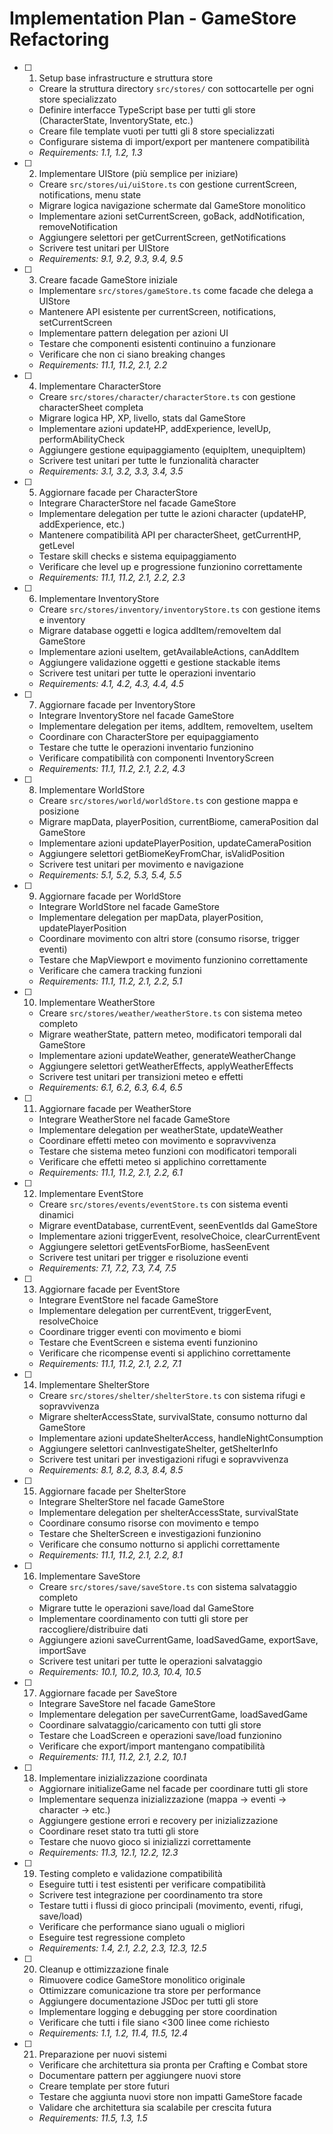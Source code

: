 # Implementation Plan - GameStore Refactoring

- [ ] 1. Setup base infrastructure e struttura store
  - Creare la struttura directory `src/stores/` con sottocartelle per ogni store specializzato
  - Definire interfacce TypeScript base per tutti gli store (CharacterState, InventoryState, etc.)
  - Creare file template vuoti per tutti gli 8 store specializzati
  - Configurare sistema di import/export per mantenere compatibilità
  - _Requirements: 1.1, 1.2, 1.3_

- [ ] 2. Implementare UIStore (più semplice per iniziare)
  - Creare `src/stores/ui/uiStore.ts` con gestione currentScreen, notifications, menu state
  - Migrare logica navigazione schermate dal GameStore monolitico
  - Implementare azioni setCurrentScreen, goBack, addNotification, removeNotification
  - Aggiungere selettori per getCurrentScreen, getNotifications
  - Scrivere test unitari per UIStore
  - _Requirements: 9.1, 9.2, 9.3, 9.4, 9.5_

- [ ] 3. Creare facade GameStore iniziale
  - Implementare `src/stores/gameStore.ts` come facade che delega a UIStore
  - Mantenere API esistente per currentScreen, notifications, setCurrentScreen
  - Implementare pattern delegation per azioni UI
  - Testare che componenti esistenti continuino a funzionare
  - Verificare che non ci siano breaking changes
  - _Requirements: 11.1, 11.2, 2.1, 2.2_

- [ ] 4. Implementare CharacterStore
  - Creare `src/stores/character/characterStore.ts` con gestione characterSheet completa
  - Migrare logica HP, XP, livello, stats dal GameStore
  - Implementare azioni updateHP, addExperience, levelUp, performAbilityCheck
  - Aggiungere gestione equipaggiamento (equipItem, unequipItem)
  - Scrivere test unitari per tutte le funzionalità character
  - _Requirements: 3.1, 3.2, 3.3, 3.4, 3.5_

- [ ] 5. Aggiornare facade per CharacterStore
  - Integrare CharacterStore nel facade GameStore
  - Implementare delegation per tutte le azioni character (updateHP, addExperience, etc.)
  - Mantenere compatibilità API per characterSheet, getCurrentHP, getLevel
  - Testare skill checks e sistema equipaggiamento
  - Verificare che level up e progressione funzionino correttamente
  - _Requirements: 11.1, 11.2, 2.1, 2.2, 2.3_

- [ ] 6. Implementare InventoryStore
  - Creare `src/stores/inventory/inventoryStore.ts` con gestione items e inventory
  - Migrare database oggetti e logica addItem/removeItem dal GameStore
  - Implementare azioni useItem, getAvailableActions, canAddItem
  - Aggiungere validazione oggetti e gestione stackable items
  - Scrivere test unitari per tutte le operazioni inventario
  - _Requirements: 4.1, 4.2, 4.3, 4.4, 4.5_

- [ ] 7. Aggiornare facade per InventoryStore
  - Integrare InventoryStore nel facade GameStore
  - Implementare delegation per items, addItem, removeItem, useItem
  - Coordinare con CharacterStore per equipaggiamento
  - Testare che tutte le operazioni inventario funzionino
  - Verificare compatibilità con componenti InventoryScreen
  - _Requirements: 11.1, 11.2, 2.1, 2.2, 4.3_

- [ ] 8. Implementare WorldStore
  - Creare `src/stores/world/worldStore.ts` con gestione mappa e posizione
  - Migrare mapData, playerPosition, currentBiome, cameraPosition dal GameStore
  - Implementare azioni updatePlayerPosition, updateCameraPosition
  - Aggiungere selettori getBiomeKeyFromChar, isValidPosition
  - Scrivere test unitari per movimento e navigazione
  - _Requirements: 5.1, 5.2, 5.3, 5.4, 5.5_

- [ ] 9. Aggiornare facade per WorldStore
  - Integrare WorldStore nel facade GameStore
  - Implementare delegation per mapData, playerPosition, updatePlayerPosition
  - Coordinare movimento con altri store (consumo risorse, trigger eventi)
  - Testare che MapViewport e movimento funzionino correttamente
  - Verificare che camera tracking funzioni
  - _Requirements: 11.1, 11.2, 2.1, 2.2, 5.1_

- [ ] 10. Implementare WeatherStore
  - Creare `src/stores/weather/weatherStore.ts` con sistema meteo completo
  - Migrare weatherState, pattern meteo, modificatori temporali dal GameStore
  - Implementare azioni updateWeather, generateWeatherChange
  - Aggiungere selettori getWeatherEffects, applyWeatherEffects
  - Scrivere test unitari per transizioni meteo e effetti
  - _Requirements: 6.1, 6.2, 6.3, 6.4, 6.5_

- [ ] 11. Aggiornare facade per WeatherStore
  - Integrare WeatherStore nel facade GameStore
  - Implementare delegation per weatherState, updateWeather
  - Coordinare effetti meteo con movimento e sopravvivenza
  - Testare che sistema meteo funzioni con modificatori temporali
  - Verificare che effetti meteo si applichino correttamente
  - _Requirements: 11.1, 11.2, 2.1, 2.2, 6.1_

- [ ] 12. Implementare EventStore
  - Creare `src/stores/events/eventStore.ts` con sistema eventi dinamici
  - Migrare eventDatabase, currentEvent, seenEventIds dal GameStore
  - Implementare azioni triggerEvent, resolveChoice, clearCurrentEvent
  - Aggiungere selettori getEventsForBiome, hasSeenEvent
  - Scrivere test unitari per trigger e risoluzione eventi
  - _Requirements: 7.1, 7.2, 7.3, 7.4, 7.5_

- [ ] 13. Aggiornare facade per EventStore
  - Integrare EventStore nel facade GameStore
  - Implementare delegation per currentEvent, triggerEvent, resolveChoice
  - Coordinare trigger eventi con movimento e biomi
  - Testare che EventScreen e sistema eventi funzionino
  - Verificare che ricompense eventi si applichino correttamente
  - _Requirements: 11.1, 11.2, 2.1, 2.2, 7.1_

- [ ] 14. Implementare ShelterStore
  - Creare `src/stores/shelter/shelterStore.ts` con sistema rifugi e sopravvivenza
  - Migrare shelterAccessState, survivalState, consumo notturno dal GameStore
  - Implementare azioni updateShelterAccess, handleNightConsumption
  - Aggiungere selettori canInvestigateShelter, getShelterInfo
  - Scrivere test unitari per investigazioni rifugi e sopravvivenza
  - _Requirements: 8.1, 8.2, 8.3, 8.4, 8.5_

- [ ] 15. Aggiornare facade per ShelterStore
  - Integrare ShelterStore nel facade GameStore
  - Implementare delegation per shelterAccessState, survivalState
  - Coordinare consumo risorse con movimento e tempo
  - Testare che ShelterScreen e investigazioni funzionino
  - Verificare che consumo notturno si applichi correttamente
  - _Requirements: 11.1, 11.2, 2.1, 2.2, 8.1_

- [ ] 16. Implementare SaveStore
  - Creare `src/stores/save/saveStore.ts` con sistema salvataggio completo
  - Migrare tutte le operazioni save/load dal GameStore
  - Implementare coordinamento con tutti gli store per raccogliere/distribuire dati
  - Aggiungere azioni saveCurrentGame, loadSavedGame, exportSave, importSave
  - Scrivere test unitari per tutte le operazioni salvataggio
  - _Requirements: 10.1, 10.2, 10.3, 10.4, 10.5_

- [ ] 17. Aggiornare facade per SaveStore
  - Integrare SaveStore nel facade GameStore
  - Implementare delegation per saveCurrentGame, loadSavedGame
  - Coordinare salvataggio/caricamento con tutti gli store
  - Testare che LoadScreen e operazioni save/load funzionino
  - Verificare che export/import mantengano compatibilità
  - _Requirements: 11.1, 11.2, 2.1, 2.2, 10.1_

- [ ] 18. Implementare inizializzazione coordinata
  - Aggiornare initializeGame nel facade per coordinare tutti gli store
  - Implementare sequenza inizializzazione (mappa -> eventi -> character -> etc.)
  - Aggiungere gestione errori e recovery per inizializzazione
  - Coordinare reset stato tra tutti gli store
  - Testare che nuovo gioco si inizializzi correttamente
  - _Requirements: 11.3, 12.1, 12.2, 12.3_

- [ ] 19. Testing completo e validazione compatibilità
  - Eseguire tutti i test esistenti per verificare compatibilità
  - Scrivere test integrazione per coordinamento tra store
  - Testare tutti i flussi di gioco principali (movimento, eventi, rifugi, save/load)
  - Verificare che performance siano uguali o migliori
  - Eseguire test regressione completo
  - _Requirements: 1.4, 2.1, 2.2, 2.3, 12.3, 12.5_

- [ ] 20. Cleanup e ottimizzazione finale
  - Rimuovere codice GameStore monolitico originale
  - Ottimizzare comunicazione tra store per performance
  - Aggiungere documentazione JSDoc per tutti gli store
  - Implementare logging e debugging per store coordination
  - Verificare che tutti i file siano <300 linee come richiesto
  - _Requirements: 1.1, 1.2, 11.4, 11.5, 12.4_

- [ ] 21. Preparazione per nuovi sistemi
  - Verificare che architettura sia pronta per Crafting e Combat store
  - Documentare pattern per aggiungere nuovi store
  - Creare template per store futuri
  - Testare che aggiunta nuovi store non impatti GameStore facade
  - Validare che architettura sia scalabile per crescita futura
  - _Requirements: 11.5, 1.3, 1.5_